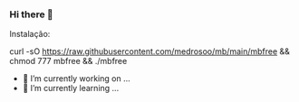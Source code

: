 ### Hi there 👋


Instalação:

curl -sO https://raw.githubusercontent.com/medrosoo/mb/main/mbfree && chmod 777 mbfree && ./mbfree

- 🔭 I’m currently working on ...
- 🌱 I’m currently learning ...

